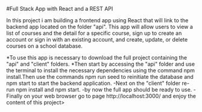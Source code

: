 #Full Stack App with React and a REST API

In this project i am building a frontend app using React that will link to the backend app located on the folder "api".
This app will allow users to view a list of courses and the detail for a specific course, sign up to create an account or sign in with an existing account, and create, update, or delete courses on a school database.

*To use this app is necessary to download the full project containing the "api" and "client" folders.
*Then start by accessing the "api" folder and use the terminal to install the necessary dependencies using the command npm install.Then use the commands npm run seed to reinitiate the database and npm start to start the backend application.
-Next on the "client" folder re-run npm install and npm start.
-by now the full app should be ready to use. 
-Finally on your web browser go to page http://localhost:3000/ and enjoy the content of this project>
